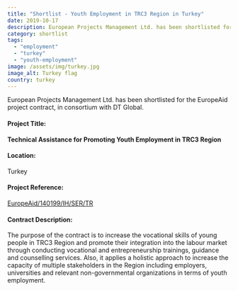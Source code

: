 ```yaml
---
title: "Shortlist - Youth Employment in TRC3 Region in Turkey"
date: 2019-10-17
description: European Projects Management Ltd. has been shortlisted for the EuropeAid project contract.
category: shortlist
tags: 
  - "employment"
  - "turkey"
  - "youth-employment"
image: /assets/img/turkey.jpg
image_alt: Turkey flag
country: turkey
---
```


European Projects Management Ltd. has been shortlisted for the EuropeAid project contract, in consortium with DT Global.

#### Project Title:

**Technical Assistance for Promoting Youth Employment in TRC3 Region**

#### Location:

Turkey

#### Project Reference:

[EuropeAid/140199/IH/SER/TR](https://webgate.ec.europa.eu/europeaid/online-services/index.cfm?do=publi.welcome&nbPubliList=15&orderby=upd&orderbyad=Desc&searchtype=RS&aofr=140199)

#### **Contract Description:**

The purpose of the contract is to increase the vocational skills of young people in TRC3 Region and promote their integration into the labour market through conducting vocational and entrepreneurship trainings, guidance and counselling services. Also, it applies a holistic approach to increase the capacity of multiple stakeholders in the Region including employers, universities and relevant non-governmental organizations in terms of youth employment.
